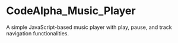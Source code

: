 # CodeAlpha_Music_Player
A simple JavaScript-based music player with play, pause, and track navigation functionalities.
